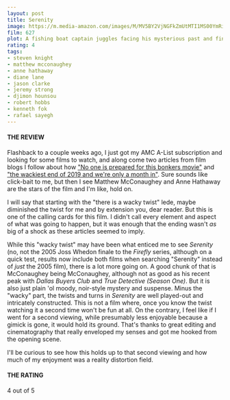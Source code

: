 ```yaml
---
layout: post
title: Serenity
image: https://m.media-amazon.com/images/M/MV5BY2VjNGFkZmUtMTI1MS00YmRiLTg1MmUtYzI0ODM1OWRkMjIyXkEyXkFqcGdeQXVyOTIxNTAyMzU@._V1_UX182_CR0,0,182,268_AL_.jpg
film: 627
plot: A fishing boat captain juggles facing his mysterious past and finding himself ensnared in a reality where nothing is what it seems.
rating: 4
tags:
- steven knight
- matthew mcconaughey
- anne hathaway
- diane lane
- jason clarke
- jeremy strong
- djimon hounsou
- robert hobbs
- kenneth fok
- rafael sayegh
---
```


#### THE REVIEW
Flashback to a couple weeks ago, I just got my AMC A-List subscription and looking for some films to watch, and along come two articles from film blogs I follow about how ["No one is prepared for this bonkers movie"][1] and ["the wackiest end of 2019 and we're only a month in"][2]. Sure sounds like click-bait to me, but then I see Matthew McConaughey and Anne Hathaway are the stars of the film and I'm like, hold on.

I will say that starting with the "there is a wacky twist" lede, maybe diminished the twist for me and by extension you, dear reader. But this is one of the calling cards for this film. I didn't call every element and aspect of what was going to happen, but it was enough that the ending wasn't *as* big of a shock as these articles seemed to imply.

While this "wacky twist" may have been what enticed me to see *Serenity* (no, not the 2005 Joss Whedon finale to the *Firefly* series, although on a quick test, results now include both films when searching "Serenity" instead of *just* the 2005 film), there is a lot more going on. A good chunk of that is McConaughey being McConaughey, although not as good as his recent peak with *Dallas Buyers Club* and *True Detective (Season One)*. But it is also just plain 'ol moody, noir-style mystery and suspense. Minus the "wacky" part, the twists and turns in *Serenity* are well played-out and intricately constructed. This is not a film where, once you know the twist watching it a second time won't be fun at all. On the contrary, I feel like if I went for a second viewing, while presumably less enjoyable because a gimick is gone, it would hold its ground. That's thanks to great editing and cinematography that really enveloped my senses and got me hooked from the opening scene.

I'll be curious to see how this holds up to that second viewing and how much of my enjoyment was a reality distortion field.

#### THE RATING
4 out of 5

[1]: http://collider.com/serenity-review/
[2]: https://www.slashfilm.com/serenity-ending-twist/
